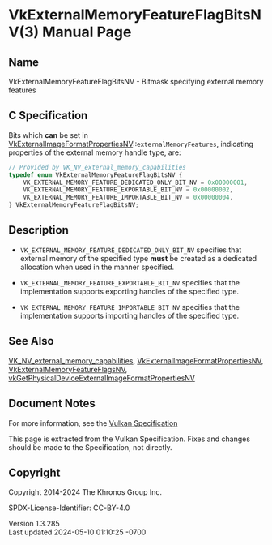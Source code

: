# VkExternalMemoryFeatureFlagBitsNV(3) Manual Page

## Name

VkExternalMemoryFeatureFlagBitsNV - Bitmask specifying external memory
features



## <a href="#_c_specification" class="anchor"></a>C Specification

Bits which **can** be set in
[VkExternalImageFormatPropertiesNV](https://registry.khronos.org/vulkan/specs/1.3-extensions/man/html/VkExternalImageFormatPropertiesNV.html)::`externalMemoryFeatures`,
indicating properties of the external memory handle type, are:

``` c
// Provided by VK_NV_external_memory_capabilities
typedef enum VkExternalMemoryFeatureFlagBitsNV {
    VK_EXTERNAL_MEMORY_FEATURE_DEDICATED_ONLY_BIT_NV = 0x00000001,
    VK_EXTERNAL_MEMORY_FEATURE_EXPORTABLE_BIT_NV = 0x00000002,
    VK_EXTERNAL_MEMORY_FEATURE_IMPORTABLE_BIT_NV = 0x00000004,
} VkExternalMemoryFeatureFlagBitsNV;
```

## <a href="#_description" class="anchor"></a>Description

- `VK_EXTERNAL_MEMORY_FEATURE_DEDICATED_ONLY_BIT_NV` specifies that
  external memory of the specified type **must** be created as a
  dedicated allocation when used in the manner specified.

- `VK_EXTERNAL_MEMORY_FEATURE_EXPORTABLE_BIT_NV` specifies that the
  implementation supports exporting handles of the specified type.

- `VK_EXTERNAL_MEMORY_FEATURE_IMPORTABLE_BIT_NV` specifies that the
  implementation supports importing handles of the specified type.

## <a href="#_see_also" class="anchor"></a>See Also

[VK_NV_external_memory_capabilities](https://registry.khronos.org/vulkan/specs/1.3-extensions/man/html/VK_NV_external_memory_capabilities.html),
[VkExternalImageFormatPropertiesNV](https://registry.khronos.org/vulkan/specs/1.3-extensions/man/html/VkExternalImageFormatPropertiesNV.html),
[VkExternalMemoryFeatureFlagsNV](https://registry.khronos.org/vulkan/specs/1.3-extensions/man/html/VkExternalMemoryFeatureFlagsNV.html),
[vkGetPhysicalDeviceExternalImageFormatPropertiesNV](https://registry.khronos.org/vulkan/specs/1.3-extensions/man/html/vkGetPhysicalDeviceExternalImageFormatPropertiesNV.html)

## <a href="#_document_notes" class="anchor"></a>Document Notes

For more information, see the <a
href="https://registry.khronos.org/vulkan/specs/1.3-extensions/html/vkspec.html#VkExternalMemoryFeatureFlagBitsNV"
target="_blank" rel="noopener">Vulkan Specification</a>

This page is extracted from the Vulkan Specification. Fixes and changes
should be made to the Specification, not directly.

## <a href="#_copyright" class="anchor"></a>Copyright

Copyright 2014-2024 The Khronos Group Inc.

SPDX-License-Identifier: CC-BY-4.0

Version 1.3.285  
Last updated 2024-05-10 01:10:25 -0700
